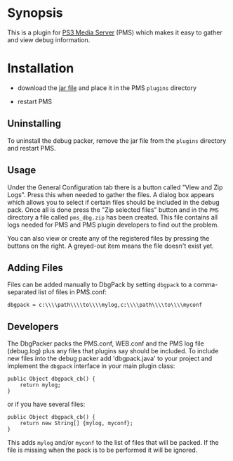 # Synopsis <a name="Synopsis"></a>

This is a plugin for [PS3 Media Server](http://code.google.com/p/ps3mediaserver/) (PMS) which makes it easy to gather
and view debug information.

# Installation <a name="Install"></a>

* download the [jar file](https://github.com/downloads/SharkHunter/DbgPack/dbgpack_017.jar) and place it in the PMS `plugins` directory

* restart PMS

## Uninstalling <a name="Uninstall"></a>

To uninstall the debug packer, remove the jar file from the `plugins` directory and restart PMS.

## Usage ##
Under the General Configuration tab there is a button called "View and Zip Logs". Press this when needed to gather the files. A dialog box appears which allows you to select if certain files should be included in the debug pack. Once all is done press the "Zip selected files" button and in the `PMS` directory a file called `pms_dbg.zip` has been created. This file contains all logs needed for PMS and PMS plugin developers to find out the problem.

You can also view or create any of the registered files by pressing the buttons on the right. A greyed-out item means the file doesn't exist yet.

## Adding Files ##
Files can be added manually to DbgPack by setting `dbgpack` to a comma-separated list of files in PMS.conf:

	dbgpack = c:\\\\path\\\\to\\\\mylog,c:\\\\path\\\\to\\\\myconf

## Developers ##
The DbgPacker packs the PMS.conf, WEB.conf and the PMS log file (debug.log) plus any files that plugins say should be included. To include new files into the debug packer add 'dbgpack.java' to your project and implement the `dbgpack` interface in your main plugin class:

	public Object dbgpack_cb() {
		return mylog;
	}

or if you have several files:

	public Object dbgpack_cb() {
		return new String[] {mylog, myconf};
	}

This adds `mylog` and/or `myconf` to the list of files that will be packed. If the file is missing when the pack is to be performed it will be ignored.


